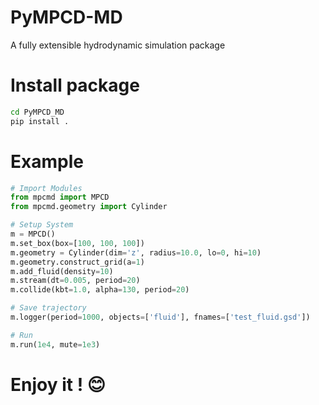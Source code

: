 # PyMPCD-MD
A fully extensible hydrodynamic simulation package

# Install package
```Bash
cd PyMPCD_MD
pip install .
```

# Example
```Python
# Import Modules
from mpcmd import MPCD
from mpcmd.geometry import Cylinder

# Setup System
m = MPCD()
m.set_box(box=[100, 100, 100])
m.geometry = Cylinder(dim='z', radius=10.0, lo=0, hi=10)
m.geometry.construct_grid(a=1)
m.add_fluid(density=10)
m.stream(dt=0.005, period=20)
m.collide(kbt=1.0, alpha=130, period=20)

# Save trajectory
m.logger(period=1000, objects=['fluid'], fnames=['test_fluid.gsd'])

# Run
m.run(1e4, mute=1e3)
```

# Enjoy it ! 😊
